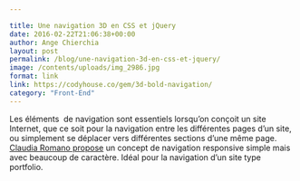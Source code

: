 ```yaml
---

title: Une navigation 3D en CSS et jQuery
date: 2016-02-22T21:06:38+00:00
author: Ange Chierchia
layout: post
permalink: /blog/une-navigation-3d-en-css-et-jquery/
image: /contents/uploads/img_2986.jpg
format: link
link: https://codyhouse.co/gem/3d-bold-navigation/
category: "Front-End"
---
```


Les éléments  de navigation sont essentiels lorsqu&rsquo;on conçoit un site Internet, que ce soit pour la navigation entre les différentes pages d&rsquo;un site, ou simplement se déplacer vers différentes sections d&rsquo;une même page. [Claudia Romano propose](https://codyhouse.co/gem/3d-bold-navigation/) un concept de navigation responsive simple mais avec beaucoup de caractère. Idéal pour la navigation d&rsquo;un site type portfolio.